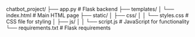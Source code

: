 chatbot_project/
├── app.py                   # Flask backend
├── templates/
│   └── index.html           # Main HTML page
├── static/
│   ├── css/
│   │   └── styles.css       # CSS file for styling
│   ├── js/
│   │   └── script.js        # JavaScript for functionality
└── requirements.txt         # Flask requirements
